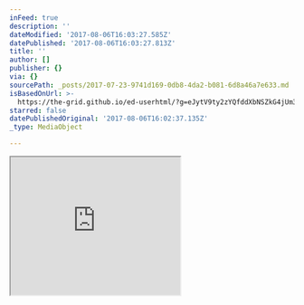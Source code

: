 ```yaml
---
inFeed: true
description: ''
dateModified: '2017-08-06T16:03:27.585Z'
datePublished: '2017-08-06T16:03:27.813Z'
title: ''
author: []
publisher: {}
via: {}
sourcePath: _posts/2017-07-23-9741d169-0db8-4da2-b081-6d8a46a7e633.md
isBasedOnUrl: >-
  https://the-grid.github.io/ed-userhtml/?g=eJytV9ty2zYQfddXbNSZkG4jUm3dJrVlzcS1W8vjNqnlNJOnDESuRMQkqAKgFCWTf-8C4E03X9LqgQKBs_eDBThQkeRzDUpGJ91E67k6CsMoFgErdNIPojwLP6jQvoQvghduFGRcBB9UdzgInfiwE4bA5nOa7HSWXMT5MmBxfL5Aoa-40ihQ-l6as9h7BtNCRJrnwj-Az50OwIJJWOLkJWmGExC4BGfkrZvzPxMGIM4zxsUReLeTKct4umo89J5ZRJRyMjc6I8y7n_Hw7ei3v36RP2YXn_pF8Zz9nlw_X56d3rz-4fKnN6WExJhLjPQbyY-gdDvNI2a8CxKJUwdjRUyaIyTFVYa2nQgLhZKLaV7rVvNcKLxZzY2gzm9RAI_f20GJUVFuF-kpeOzR3JeD4yolaT7j4lQLykmcR0VGsQUz1OcpmuHpahT73kSLnsV5Tq6S2ZF8yk50284-mvQbLzCYSzTgM5yyItU-6TLzZU1siLnkn9AtWBfN4z-UnESDIGgHOtZMF6od6z8FytUYU6pPTpoox0ITA1BCcuhZT2rhvzmR5o40WVBvQahGMMkzvE_OYGox5_ak0JrKCkzEYJMGaRms2lD8gNKt6f_KqtdieaEfJkfAMp6Wqw9hTEWYSixQepViEHM1T9mKLHtcpFSh3oQ20a3nWFQXaBstcoHeccP6Oog7nHEYh68cA4V6jEoZHw1Zr1ERjStvqWhj1KATBM0zeiTMvbEoIiFwO3PJ0xTw45z6ATBtBU1e3Yx6qcnfy_GrPykI2uQzPl35FgPQGAxK8EjAt_B9v9-H72w3O2Oato6pxg3Z9w-s4EGVnYilYyI4m2FAYYw0Zr7nPKtaRduEW7kxC3dqaBpNW5rH90uWQbxnmmTr8N3OX0u6q4TfSvM1ZvkCXULLHWLkVy7vU5lnaza3nZBWwY4c7PK4Da7DvQ_Yiq6Elnw8dfva3xEoV6YNEhs5nQwYtyP-NcHoFpYJ0rq0pIoKKU1XsCFzBXOmLNsqiTbpPNVO0H7OzZlU6K_FNNtRroMyIom6kGIn9WDQaC8DbUeaUM1SbEXb3vXVcWC9uWAq8ZujRMo2zyoJAD6F1o6Ep0_3cHljpeJprQe2T2dywPSQssvY03RnF2jW68NxfyNyv0f1N0oiYKrQxkqJaDv9SEV0hSEK5oQkV62uZoWlKLVfvwJ451Lmki4P1GUIGqB5pbEXlKy0bHT6YEpL00JalsZIx2iqAq9WVpv5Uv7v2hOuS2_ujU1kGbzJxda2aTLzwEo058HD8te6SARc0LFxcfPHlUG_ywtg1NgJMMMYuHhSypSlu9-vffb2-bcZxy6_6vzX_olct3yE1ykyZb2mV2oZppyaiwKDyn1bD1OXwZNej0AxfgwSnaXQ6w07nUHMF3QrZkqddI0o1aI7JJGBYPU8DSfUc9xfL3Y3QIsi3Ia8vX31pmnB4xKxjimVJMhilDWCMGwDMZHUaLpgbtgn3W-6Q0OUPvTgki3Y2H5QDEI27DQK3K2Lrs8n3bV7U7dSTLNgVuaSZ4waqhnTgPLe8sP8LvKy01q9oVN8hylbu8ebuaKajcQjDRGZvs7Sq0LvNzUIqURlQavhIKRKWMTAfFVtFbkigGGVSTaYZFtS1TU3fjd1qOmQHNJHIT06G6atUWPL8NJN_y8fELuPrGOzKf4F82OwTA
starred: false
datePublishedOriginal: '2017-08-06T16:02:37.135Z'
_type: MediaObject

---
```

<iframe src="https://the-grid.github.io/ed-userhtml/?g=eJytV9ty2zYQfddXbNSZkG4jUm3dJrVlzcS1W8vjNqnlNJOnDESuRMQkqAKgFCWTf-8C4E03X9LqgQKBs_eDBThQkeRzDUpGJ91E67k6CsMoFgErdNIPojwLP6jQvoQvghduFGRcBB9UdzgInfiwE4bA5nOa7HSWXMT5MmBxfL5Aoa-40ihQ-l6as9h7BtNCRJrnwj-Az50OwIJJWOLkJWmGExC4BGfkrZvzPxMGIM4zxsUReLeTKct4umo89J5ZRJRyMjc6I8y7n_Hw7ei3v36RP2YXn_pF8Zz9nlw_X56d3rz-4fKnN6WExJhLjPQbyY-gdDvNI2a8CxKJUwdjRUyaIyTFVYa2nQgLhZKLaV7rVvNcKLxZzY2gzm9RAI_f20GJUVFuF-kpeOzR3JeD4yolaT7j4lQLykmcR0VGsQUz1OcpmuHpahT73kSLnsV5Tq6S2ZF8yk50284-mvQbLzCYSzTgM5yyItU-6TLzZU1siLnkn9AtWBfN4z-UnESDIGgHOtZMF6od6z8FytUYU6pPTpoox0ITA1BCcuhZT2rhvzmR5o40WVBvQahGMMkzvE_OYGox5_ak0JrKCkzEYJMGaRms2lD8gNKt6f_KqtdieaEfJkfAMp6Wqw9hTEWYSixQepViEHM1T9mKLHtcpFSh3oQ20a3nWFQXaBstcoHeccP6Oog7nHEYh68cA4V6jEoZHw1Zr1ERjStvqWhj1KATBM0zeiTMvbEoIiFwO3PJ0xTw45z6ATBtBU1e3Yx6qcnfy_GrPykI2uQzPl35FgPQGAxK8EjAt_B9v9-H72w3O2Oato6pxg3Z9w-s4EGVnYilYyI4m2FAYYw0Zr7nPKtaRduEW7kxC3dqaBpNW5rH90uWQbxnmmTr8N3OX0u6q4TfSvM1ZvkCXULLHWLkVy7vU5lnaza3nZBWwY4c7PK4Da7DvQ_Yiq6Elnw8dfva3xEoV6YNEhs5nQwYtyP-NcHoFpYJ0rq0pIoKKU1XsCFzBXOmLNsqiTbpPNVO0H7OzZlU6K_FNNtRroMyIom6kGIn9WDQaC8DbUeaUM1SbEXb3vXVcWC9uWAq8ZujRMo2zyoJAD6F1o6Ep0_3cHljpeJprQe2T2dywPSQssvY03RnF2jW68NxfyNyv0f1N0oiYKrQxkqJaDv9SEV0hSEK5oQkV62uZoWlKLVfvwJ451Lmki4P1GUIGqB5pbEXlKy0bHT6YEpL00JalsZIx2iqAq9WVpv5Uv7v2hOuS2_ujU1kGbzJxda2aTLzwEo058HD8te6SARc0LFxcfPHlUG_ywtg1NgJMMMYuHhSypSlu9-vffb2-bcZxy6_6vzX_olct3yE1ykyZb2mV2oZppyaiwKDyn1bD1OXwZNej0AxfgwSnaXQ6w07nUHMF3QrZkqddI0o1aI7JJGBYPU8DSfUc9xfL3Y3QIsi3Ia8vX31pmnB4xKxjimVJMhilDWCMGwDMZHUaLpgbtgn3W-6Q0OUPvTgki3Y2H5QDEI27DQK3K2Lrs8n3bV7U7dSTLNgVuaSZ4waqhnTgPLe8sP8LvKy01q9oVN8hylbu8ebuaKajcQjDRGZvs7Sq0LvNzUIqURlQavhIKRKWMTAfFVtFbkigGGVSTaYZFtS1TU3fjd1qOmQHNJHIT06G6atUWPL8NJN_y8fELuPrGOzKf4F82OwTA" height="244" style=""></iframe>